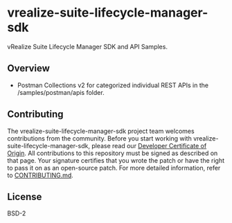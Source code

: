 # vrealize-suite-lifecycle-manager-sdk

vRealize Suite Lifecycle Manager SDK and API Samples.

## Overview

* Postman Collections v2 for categorized individual REST APIs in the
 /samples/postman/apis folder.

## Contributing

The vrealize-suite-lifecycle-manager-sdk project team welcomes contributions from the community. Before you start working with vrealize-suite-lifecycle-manager-sdk, please read our [Developer Certificate of Origin](https://cla.vmware.com/dco). All contributions to this repository must be signed as described on that page. Your signature certifies that you wrote the patch or have the right to pass it on as an open-source patch. For more detailed information, refer to [CONTRIBUTING.md](CONTRIBUTING.md).

## License

BSD-2
